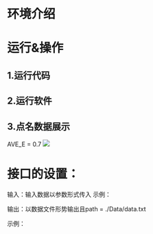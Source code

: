 # 环境介绍


# 运行&操作
## 1.运行代码 

<!-- 运行结果展示 -->

## 2.运行软件 

## 3.点名数据展示
AVE_E = 0.7
![](./Data/myplot1.jpg)


# 接口的设置：
输入：输入数据以参数形式传入
示例：
<!-- 图片形式 -->
输出：以数据文件形势输出且path = ./Data/data.txt
<!-- 图片形式 -->
示例：
